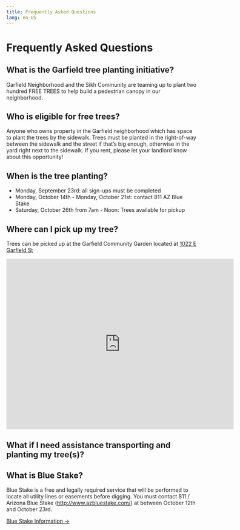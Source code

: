 ```yaml
---
title: Frequently Asked Questions
lang: en-US
---
```

# Frequently Asked Questions

## What is the Garfield tree planting initiative?
Garfield Neighborhood and the Sikh Community are teaming up to plant two hundred FREE TREES to help build a pedestrian canopy in our neighborhood.

## Who is eligible for free trees?
Anyone who owns property in the Garfield neighborhood which has space to plant the trees by the sidewalk. Trees must be planted in the right-of-way between the sidewalk and the street if that’s big enough, otherwise in the yard right next to the sidewalk. If you rent, please let your landlord know about this opportunity!

## When is the tree planting?
* Monday, September 23rd: all sign-ups must be completed
* Monday, October 14th - Monday, October 21st: contact 811 AZ Blue Stake
* Saturday, October 26th from 7am - Noon: Trees available for pickup

## Where can I pick up my tree?
Trees can be picked up at the Garfield Community Garden located at [1022 E Garfield St](https://goo.gl/maps/GPhamjwMag4xHzJ38)

<iframe src="https://www.google.com/maps/embed?pb=!1m18!1m12!1m3!1d416.0840550166744!2d-112.06033062160766!3d33.4578395525165!2m3!1f0!2f0!3f0!3m2!1i1024!2i768!4f13.1!3m3!1m2!1s0x872b13e4c4ee41c1%3A0x8618ef33b7b18eef!2sGarfield+Community+Garden!5e0!3m2!1sen!2sus!4v1566150316405!5m2!1sen!2sus" width="600" height="450" frameborder="0" style="border:0" allowfullscreen></iframe>

## What if I need assistance transporting and planting my tree(s)?

## What is Blue Stake?
Blue Stake is a free and legally required service that will be performed to locate all utility lines or easements before digging. You must contact 811 / Arizona Blue Stake (<http://www.azbluestake.com/>) at between October 12th and October 23rd. 

<a href='/bluestake' class='button'>Blue Stake Information →</a>

<style lang='stylus'>
.button 
    display: inline-block
    font-size: 1.2rem
    color: #fff
    background-color: #3eaf7c
    padding: 0.8rem 1.6rem
    border-radius: 4px
    transition: background-color 0.1s ease
    box-sizing: border-box
    border-bottom: 1px solid #389d70
.button:hover
  text-decoration: none
  background-color: #4abf8a;
  color: #fff
</style>
